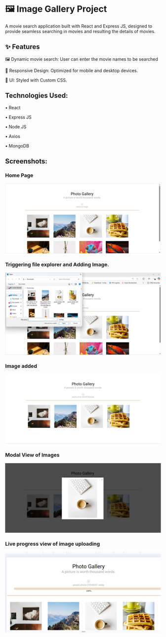 <h1> 🖼️ Image Gallery Project</h1>
 A movie search application built with React and Express JS, designed to provide seamless searching in movies and resulting the details of movies.

 <h2>✨ Features</h2>

  🖼️ Dynamic movie search: User can enter the movie names to be searched

  📱 Responsive Design: Optimized for mobile and desktop devices.

  🎨 UI: Styled with Custom CSS.


 <h2>Technologies Used: </h2>
 
   •	React
   
   •	Express JS
   
   •	Node JS
   
   •	Axios
   
   •	MongoDB

 <h2>Screenshots: </h2>

 <h3>Home Page</h3>

 ![screenshots](https://github.com/ayishanazreen/ImageGallery/blob/master/screenshots/mainview.png?raw=true)

 <h3>Triggering file explorer and Adding Image.</h3>

  ![screenshots](https://github.com/ayishanazreen/ImageGallery/blob/master/screenshots/uploadingimage.png?raw=true)

  <h3>Image added</h3>
  
  ![screenshots](https://github.com/ayishanazreen/ImageGallery/blob/master/screenshots/imageview.png?raw=true)

  
  <h3>Modal View of Images</h3>
  
  ![screenshots](https://github.com/ayishanazreen/ImageGallery/blob/master/screenshots/modalview.png?raw=true)


  <h3>Live progress view of image uploading</h3>

  ![screenshots](https://github.com/ayishanazreen/ImageGallery/blob/master/screenshots/image-loading-progress.png?raw=true)

  
  

 
   



